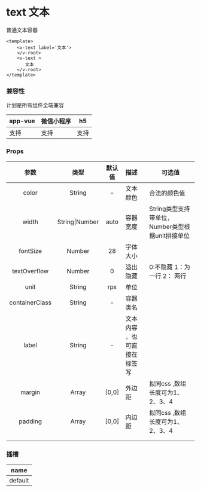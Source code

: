 # text 文本
  普通文本容器

<webview url="/pages/common/text"></webview>

```vue
<template>
    <v-text label='文本'>
    </v-root>
    <v-text >
       文本
    </v-root>
</template>
```


### 兼容性

计划是所有组件全端兼容

| app-vue | 微信小程序 | h5   |
| --- | --- | --- |
| 支持 | 支持 | 支持 |

### Props

| 参数 | 类型 | 默认值 | 描述 | 可选值 |
| :--: | :--: | :--: | :-- | ---- |
| color | String | - | 文本颜色 | 合法的颜色值 |
| width | String\|Number | auto | 容器宽度 | String类型支持带单位，Number类型根据unit拼接单位 |
| fontSize | Number | 28 | 字体大小 |  |
| textOverflow | Number | 0 | 溢出隐藏 | 0:不隐藏 1：为一行  2： 两行 |
| unit |     String     | rpx | 单位 |  |
| containerClass | String | - | 容器类名 |  |
| label | String | - | 文本内容 ，也可直接在标签写 |  |
|     margin     |     Array      | [0,0]  | 外边距                      | 拟同css ,数组长度可为1、2、3、4                  |
|    padding     |     Array      | [0,0]  | 内边距                      | 拟同css ,数组长度可为1、2、3、4                  |
|                |                |        |                             |  |
|  |  |  |  |  |

### 插槽

| name    |
| ------- |
| default |

